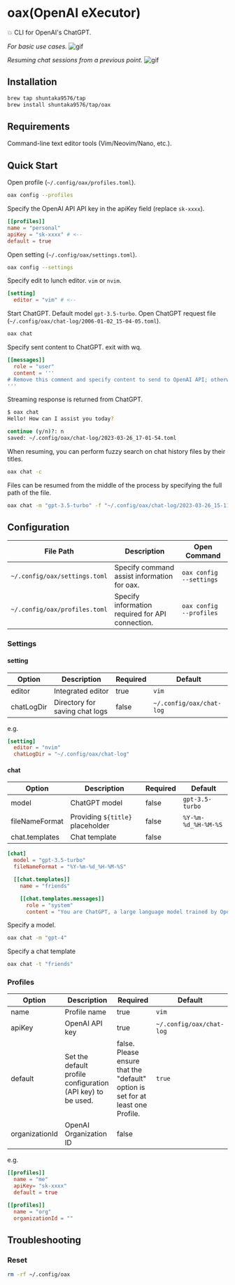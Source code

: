 # oax(OpenAI eXecutor)

💥 CLI for OpenAI's ChatGPT.

*For basic use cases.*
![gif](https://res.cloudinary.com/dkerzyk09/image/upload/v1679945948/tools/oax/oax-chat_0.0.3.gif)

*Resuming chat sessions from a previous point.*
![gif](https://res.cloudinary.com/dkerzyk09/image/upload/v1679946265/tools/oax/oax-chat-resume_0.0.3.gif)

## Installation

```bash
brew tap shuntaka9576/tap
brew install shuntaka9576/tap/oax
```

## Requirements

Command-line text editor tools (Vim/Neovim/Nano, etc.).

## Quick Start


Open profile (`~/.config/oax/profiles.toml`).
```bash
oax config --profiles
```

Specify the OpenAI API API key in the apiKey field (replace `sk-xxxx`).
```toml
[[profiles]]
name = "personal"
apiKey = "sk-xxxx" # <--
default = true
```

Open setting (`~/.config/oax/settings.toml`).
```bash
oax config --settings
```

Specify edit to lunch editor. `vim` or `nvim`.
```toml
[setting]
  editor = "vim" # <--
```

Start ChatGPT. Default model `gpt-3.5-turbo`. Open ChatGPT request file (`~/.config/oax/chat-log/2006-01-02_15-04-05.toml`).
```bash
oax chat
```

Specify sent content to ChatGPT. exit with wq.
```toml
[[messages]]
  role = "user"
  content = '''
# Remove this comment and specify content to send to OpenAI API; otherwise, nothing is sent.
'''
```

Streaming response is returned from ChatGPT.
```bash
$ oax chat
Hello! How can I assist you today?

continue (y/n)?: n
saved: ~/.config/oax/chat-log/2023-03-26_17-01-54.toml
```

When resuming, you can perform fuzzy search on chat history files by their titles.

```bash
oax chat -c
```

Files can be resumed from the middle of the process by specifying the full path of the file.
```bash
oax chat -m "gpt-3.5-turbo" -f "~/.config/oax/chat-log/2023-03-26_15-11-04.toml"
```


## Configuration

|File Path|Description|Open Command
|---|---|---|
|`~/.config/oax/settings.toml`|Specify command assist information for oax.|`oax config --settings`
|`~/.config/oax/profiles.toml`|Specify information required for API connection.|`oax config --profiles`

### Settings

#### setting

|Option|Description|Required|Default|
|---|---|---|---|
|editor|Integrated editor|true|`vim`|
|chatLogDir|Directory for saving chat logs|false|`~/.config/oax/chat-log`|

e.g.
```toml
[setting]
  editor = "nvim"
  chatLogDir = "~/.config/oax/chat-log"
```

#### chat

|Option|Description|Required|Default|
|---|---|---|---|
|model|ChatGPT model|false|`gpt-3.5-turbo`|
|fileNameFormat|Providing `${title}` placeholder|false|`%Y-%m-%d_%H-%M-%S`
|chat.templates|Chat template|false||

```toml
[chat]
  model = "gpt-3.5-turbo"
  fileNameFormat = "%Y-%m-%d_%H-%M-%S"

  [[chat.templates]]
    name = "friends"

    [[chat.templates.messages]]
      role = "system"
      content = "You are ChatGPT, a large language model trained by OpenAI. You are a friendly assistant that can provide help, advice, and engage in casual conversations."
```

Specify a model.
```bash
oax chat -m "gpt-4"
```

Specify a chat template
```bash
oax chat -t "friends"
```

### Profiles

|Option|Description|Required|Default|
|---|---|---|---|
|name|Profile name|true|`vim`|
|apiKey|OpenAI API key|true|`~/.config/oax/chat-log`|
|default|Set the default profile configuration (API key) to be used.|false. Please ensure that the "default" option is set for at least one Profile.|`true`|
|organizationId|OpenAI Organization ID|false|


e.g.
```toml
[[profiles]]
  name = "me"
  apiKey= "sk-xxxx"
  default = true

[[profiles]]
  name = "org"
  organizationId = ""
```


## Troubleshooting

### Reset

```bash
rm -rf ~/.config/oax
```
